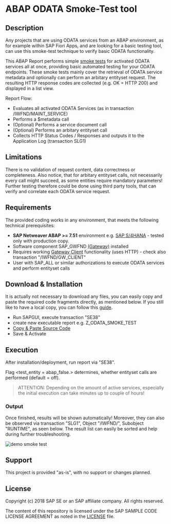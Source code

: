 # ABAP ODATA Smoke-Test tool 

## Description

Any projects that are using ODATA services from an ABAP environment, as for example within SAP Fiori Apps, and are looking for a basic testing tool, can use this smoke-test technique to verify basic ODATA functionality.  

This ABAP Report performs simple [smoke tests](https://en.wikipedia.org/wiki/Smoke_testing_%28software%29) for activated ODATA services all at once, providing basic automated testing for your ODATA endpoints. These smoke tests mainly cover the retrieval of ODATA service metadata and optionally can perform an arbitary entityset request. The resulting HTTP response codes are collected (e.g. OK = HTTP 200) and displayed in a list view.  

Report Flow:
* Evaluates all activated ODATA Services (as in transaction /IWFND/MAINT_SERVICE)
* Performs a $metadata call
* (Optional) Performs a service document call
* (Optional) Performs an arbitary entityset call
* Collects HTTP Status Codes / Responses and outputs it to the Application Log (transaction SLG1)

## Limitations

There is no validation of request content, data correctness or completeness. Also notice, that for arbitary entityset calls, not necessarily every call might succeed, as some entities require mandatory parameters! Further testing therefore could be done using third party tools, that can verify and correlate each ODATA service request. 

## Requirements

The provided coding works in any environment, that meets the following technical prerequisites:

* **SAP Netweaver ABAP >= 7.51** environment e.g. [SAP S/4HANA](https://blogs.sap.com/?p=745947) - tested only with production copy.
* Software component SAP_GWFND [(Gateway)](https://launchpad.support.sap.com/#/notes/2512479) installed
* Requires working [Gateway Client](https://wiki.scn.sap.com/wiki/display/ABAPConn/Gateway+Client) functionality (uses HTTP) - check also transaction "/IWFND/GW_CLIENT"
* User with SAP_ALL or similar authorizations to execute ODATA services and perform entityset calls

## Download & Installation

It is actually not necessary to download any files, you can easily copy and paste the required code fragments directly, as mentioned below. If you still like to have a local copy, you can follow this [guide](https://help.github.com/articles/cloning-a-repository/).

* Run SAPGUI, execute transaction "SE38"
* create new executable report e.g. Z_ODATA_SMOKE_TEST
* [Copy & Paste Source Code](https://github.com/SAP/abap-odata-smoke-test/blob/master/src/Z_ODATA_SMOKE_TEST.txt)
* Save & Activate

## Execution

After installation/deployment, run report via "SE38".

Flag <test_entity = abap_false.> determines, whether entityset calls are performed (default = off).

> ATTENTION: Depending on the amount of active services, especially the initial execution can take minutes up to couple of hours!

### Output

Once finished, results will be shown automatically! Moreover, they can also be observed via transaction "SLG1", Object "/IWFND/", Subobject "RUNTIME", as seen below. The result list can easily be sorted and help during further troubleshooting.

![demo smoke test](https://github.com/SAP/abap-odata-smoke-test/blob/master/docs/img/smoke_test.png)

## Support

This project is provided "as-is", with no support or changes planned.

## License

Copyright (c) 2018 SAP SE or an SAP affiliate company. All rights reserved.

The content of this repository is licensed under the SAP SAMPLE CODE LICENSE AGREEMENT as noted in the [LICENSE](https://github.com/SAP/abap-odata-smoke-test/blob/master/LICENSE) file.
